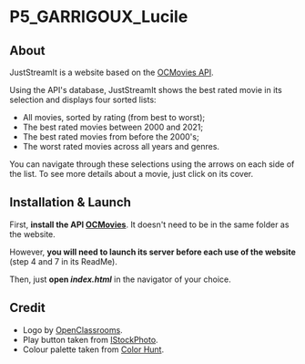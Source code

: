 # P5_GARRIGOUX_Lucile


## About
JustStreamIt is a website based on the [OCMovies API](https://github.com/OpenClassrooms-Student-Center/OCMovies-API-EN-FR).

Using the API's database, JustStreamIt shows the best rated movie in its selection and displays four sorted lists:
-  All movies, sorted by rating (from best to worst);
-  The best rated movies between 2000 and 2021;
-  The best rated movies from before the 2000's;
-  The worst rated movies across all years and genres.

You can navigate through these selections using the arrows on each side of the list. To see more details about a movie, just click on its cover.


## Installation & Launch
First, **install the API [OCMovies](https://github.com/OpenClassrooms-Student-Center/OCMovies-API-EN-FR)**. It doesn't need to be in the same folder as the website.

However, **you will need to launch its server before each use of the website** (step 4 and 7 in its ReadMe).

Then, just **open *index.html*** in the navigator of your choice.

## Credit
-  Logo by [OpenClassrooms](openclassrooms.com/).
-  Play button taken from [IStockPhoto](istockphoto.com).
-  Colour palette taken from [Color Hunt](https://colorhunt.co/palette/f7f7f7ffb72bffe61bb5fe83).

